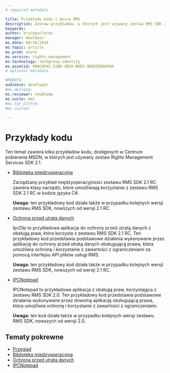 ```yaml
---
# required metadata

title: Przykłady kodu | Azure RMS
description: Zestaw przykładów, w których jest używany zestaw RMS SDK 2.1.
keywords:
author: bruceperlerms
manager: mbaldwin
ms.date: 04/28/2016
ms.topic: article
ms.prod: azure
ms.service: rights-management
ms.technology: techgroup-identity
ms.assetid: 968C804C-22BE-4DCA-B0E5-9D0E5E6A0FA9
# optional metadata

#ROBOTS:
audience: developer
#ms.devlang:
ms.reviewer: shubhamp
ms.suite: ems
#ms.tgt_pltfrm:
#ms.custom:

---
```


# Przykłady kodu

Ten temat zawiera kilka przykładów kodu, dostępnych w Centrum pobierania MSDN, w których jest używany zestaw Rights Management Services SDK 2.1.

- [Biblioteka międzyoperacyjna](https://Code.MSDN.Microsoft.Com/AD-RMS-SDK-20-Interop-eb3fbce7)

  Zarządzany przykład międzyoperacyjności zestawu RMS SDK 2.1 RC zawiera klasy narzędzi, które umożliwiają korzystanie z zestawu RMS SDK 2.1 RC w kodzie języka C#.

  **Uwaga:** ten przykładowy kod działa także w przypadku kolejnych wersji zestawu RMS SDK, nowszych od wersji 2.1 RC.

- [Ochrona przed utratą danych](https://Code.MSDN.Microsoft.Com/IpcDlp-Sample-Application-d30bb99d)

  IpcDlp to przykładowa aplikacja do ochrony przed utratą danych z obsługą praw, która korzysta z zestawu RMS SDK 2.1 RC. Ten przykładowy kod przedstawia podstawowe działania wykonywane przez aplikację do ochrony przed utratą danych obsługującą prawa, która umożliwia ochronę i korzystanie z zawartości z ograniczeniami za pomocą interfejsu API plików usługi RMS.

  **Uwaga:** ten przykładowy kod działa także w przypadku kolejnych wersji zestawu RMS SDK, nowszych od wersji 2.1 RC.

- [IPCNotepad](https://Code.MSDN.Microsoft.Com/IPCNotepad-Sample-f67dae80)

  IPCNotepad to przykładowa aplikacja z obsługą praw, korzystająca z zestawu RMS SDK 2.0. Ten przykładowy kod przedstawia podstawowe działania wykonywane przez dowolną aplikację obsługującą prawa, która umożliwia ochronę i korzystanie z zawartości z ograniczeniami.

  **Uwaga:** ten kod działa także w przypadku kolejnych wersji zestawu RMS SDK, nowszych od wersji 2.0.
 
## Tematy pokrewne

* [Przegląd](ad-rms-overview.md)
* [Biblioteka międzyoperacyjna](https://Code.MSDN.Microsoft.Com/AD-RMS-SDK-20-Interop-eb3fbce7)
* [Ochrona przed utratą danych](https://Code.MSDN.Microsoft.Com/IpcDlp-Sample-Application-d30bb99d)
* [IPCNotepad](https://Code.MSDN.Microsoft.Com/IPCNotepad-Sample-f67dae80)
 

 


<!--HONumber=Apr16_HO4-->


